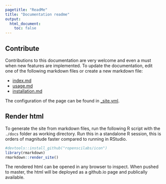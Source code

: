 ```yaml
---
pagetitle: "ReadMe"
title: "Documentation readme"
output:
  html_document:
    toc: false
---
```


## Contribute
Contributions to this documentation are very welcome and even a must when new features are implemented.
To update the documentation, edit one of the following markdown files or create a new markdown file:

 - <a href="https://github.com/ohdsi/usagi/blob/master/docs/index.md" target="_blank">index.md</a>
 - <a href="https://github.com/ohdsi/usagi/blob/master/docs/usage.md" target="_blank">usage.md</a>
 - <a href="https://github.com/ohdsi/usagi/blob/master/docs/installation.md" target="_blank">installation.md</a>
 
The configuration of the page can be found in <a href="https://github.com/ohdsi/usagi/blob/master/docs/_site.yml" target="_blank">_site.yml</a>. 

## Render html
To generate the site from markdown files, run the following R script with the `./docs` folder as working directory.
Run this in a standalone R session, this is orders of magnitude faster compared to running in RStudio.

```R
#devtools::install_github("ropenscilabs/icon")
library(rmarkdown)
rmarkdown::render_site()
```

The rendered html can be opened in any browser to inspect. 
When pushed to master, the html will be deployed as a github.io page and publically available.